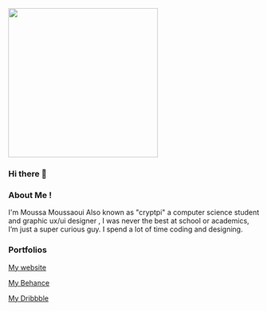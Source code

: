 <img src="https://media.giphy.com/media/ZVik7pBtu9dNS/giphy.gif" width="300">

### Hi there 👋
<!--
**cryptpi/cryptpi** is a ✨ _special_ ✨ repository because its `README.md` (this file) appears on your GitHub profile.

Here are some ideas to get you started:

- 🔭 I’m currently working on ...
- 🌱 I’m currently learning ...
- 👯 I’m looking to collaborate on ...
- 🤔 I’m looking for help with ...
- 💬 Ask me about ...
- 📫 How to reach me: ...
- 😄 Pronouns: ...
- ⚡ Fun fact: ...
-->

### About Me !
I'm Moussa Moussaoui Also known as "cryptpi" a computer science student and graphic ux/ui designer , I was never the best at school or academics, I’m just a super curious guy. I spend a lot of time coding and designing.

### Portfolios 

[My website](https://www.cryptpi.com/)

[My Behance](https://www.behance.net/cryptpi)

[My Dribbble](https://www.dribbble.com/cryptpi)
